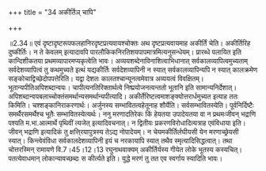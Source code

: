 +++
title = "34 अकीर्तिञ् चापि"

+++
  
  
॥2.34॥ एवं दृष्टादृष्टरूपफलहानिरदृष्टप्रत्यवायश्चोक्तः अथ
दृष्टप्रत्यवायमाह अकीर्तिं चेति। अकीर्तिरिह दुष्कीर्तिः। न ते केवलम्
इत्यादावपि पारलौकिकनिरतिशयपापमात्रमित्यनुसन्धेयम्। प्रारब्धे पलायित इति
कान्दिशीकतया प्रथमव्यापारमप्यकृत्वेति भावः।
अव्ययशब्देनाविनाशित्वाभिधानात् सर्वकालव्यापित्वमुच्यताम्
सर्वदेशव्यापित्वं तु कथमुच्यते इत्थं यद्यकीर्तिः सर्वदेशव्यापिनी न
स्यात् सर्वकालव्यापिन्यपि न स्यात् कालक्रमेण
सङ्कोचाद्विच्छेदोपपत्तेरिति। यद्वा देशतः कालतश्चान्यूनत्वमेवात्र
अव्ययत्वं विवक्षितम्। भूतान्यपीतिअपिशब्दान्वयः। चापीत्यनतिरिक्तार्थत्वे
निष्प्रयोजनत्वन्ततो भूतानि इति सामान्यनिर्देशात्।
अपिशब्दान्वयबलाच्चोक्तंसमर्थान्यसमर्थान्यपीत्यादि।
अकीर्तेरिष्टत्वमाशङ्क्योत्तरार्धमुच्यत इत्याह ततः किमिति।
चश्शङ्कानिराकरणार्थः। अर्जुनस्य सम्भावितत्वहेतूनाह
शौर्येति। सर्वसम्भावितस्येति। पूर्वनिर्दिष्टैः समर्थैरसमर्थैश्च भूतैः
सम्भावितस्येत्यर्थः। ननु मरणादतिरेकः किं हेयतया उपादेयतया वा न
प्रथमःजीवन् भद्राणि पश्यति म.भा.आत्मार्थे पृथिवीं त्यजेत् इत्यादिवचनात्।
न द्वितीयः प्रकरणविरोधादित्यत्राह एवंविधाया इति। जीवन् भद्राणि इत्यादिकं
तु क्षत्ति्रयापुत्रस्य तेऽद्य नोपादेयम्। न चेयमकीर्तिर्लघीयसी येन
मरणाच्छ्रेयसी स्यात्। किन्त्वेवंविधा सर्वकालदेशव्यापिनी इयं च नरकायापि
स्यात् तथैव स्मृत्यादिसिद्धत्वात्। तथा चोत्तरस्मिन् रामायणे
वि.7।45।12।13 रघुनाथवाक्यम् अकीर्तिर्यस्य गीयेत लोके भूतस्य कस्यचित्।
पतत्येवाधमान् लोकान्यावच्छब्दः स कीर्त्यते इति। युद्धे मरणं तु तत एव
स्वर्गाय स्यादिति भावः।  
  
  
  
